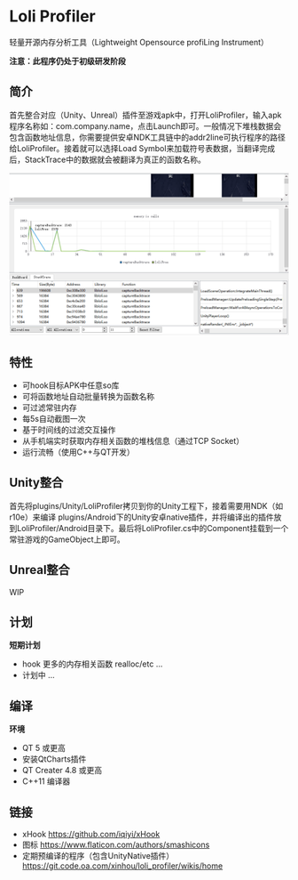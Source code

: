 # Loli Profiler

轻量开源内存分析工具（Lightweight Opensource profiLing Instrument）

**注意：此程序仍处于初级研发阶段**

## 简介

首先整合对应（Unity、Unreal）插件至游戏apk中，打开LoliProfiler，输入apk程序名称如：com.company.name，点击Launch即可。一般情况下堆栈数据会包含函数地址信息，你需要提供安卓NDK工具链中的addr2line可执行程序的路径给LoliProfiler。接着就可以选择Load Symbol来加载符号表数据，当翻译完成后，StackTrace中的数据就会被翻译为真正的函数名称。

![](images/screenshot.gif)

## 特性

* 可hook目标APK中任意so库
* 可将函数地址自动批量转换为函数名称
* 可过滤常驻内存
* 每5s自动截图一次
* 基于时间线的过滤交互操作
* 从手机端实时获取内存相关函数的堆栈信息（通过TCP Socket）
* 运行流畅（使用C++与QT开发）

## Unity整合

首先将plugins/Unity/LoliProfiler拷贝到你的Unity工程下，接着需要用NDK（如r10e）来编译 plugins/Android下的Unity安卓native插件，并将编译出的插件放到LoliProfiler/Android目录下。最后将LoliProfiler.cs中的Component挂载到一个常驻游戏的GameObject上即可。

## Unreal整合

WIP

## 计划

**短期计划**

* hook 更多的内存相关函数 realloc/etc ... 
* 计划中 ... 

## 编译

**环境**

* QT 5 或更高
* 安装QtCharts插件
* QT Creater 4.8 或更高
* C++11 编译器

## 链接

* xHook https://github.com/iqiyi/xHook
* 图标 https://www.flaticon.com/authors/smashicons
* 定期预编译的程序（包含UnityNative插件） https://git.code.oa.com/xinhou/loli_profiler/wikis/home
